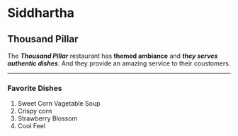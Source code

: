# Siddhartha
## Thousand Pillar
The ***Thousand Pillar*** restaurant has **themed ambiance** and ***they serves authentic dishes***. And they provide an amazing service to their coustomers.

-----
### Favorite Dishes
1. Sweet Corn Vagetable Soup
2. Crispy corn
3. Strawberry Blossom
4. Cool Feel
